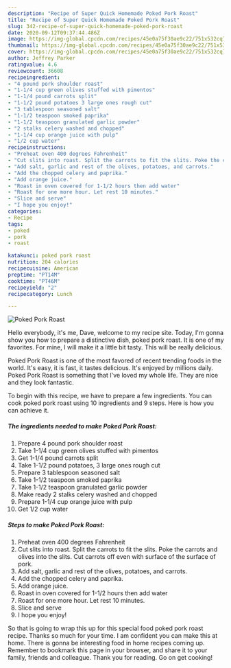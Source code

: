 ```yaml
---
description: "Recipe of Super Quick Homemade Poked Pork Roast"
title: "Recipe of Super Quick Homemade Poked Pork Roast"
slug: 342-recipe-of-super-quick-homemade-poked-pork-roast
date: 2020-09-12T09:37:44.486Z
image: https://img-global.cpcdn.com/recipes/45e0a75f30ae9c22/751x532cq70/poked-pork-roast-recipe-main-photo.jpg
thumbnail: https://img-global.cpcdn.com/recipes/45e0a75f30ae9c22/751x532cq70/poked-pork-roast-recipe-main-photo.jpg
cover: https://img-global.cpcdn.com/recipes/45e0a75f30ae9c22/751x532cq70/poked-pork-roast-recipe-main-photo.jpg
author: Jeffrey Parker
ratingvalue: 4.6
reviewcount: 36608
recipeingredient:
- "4 pound pork shoulder roast"
- "1-1/4 cup green olives stuffed with pimentos"
- "1-1/4 pound carrots split"
- "1-1/2 pound potatoes 3 large ones rough cut"
- "3 tablespoon seasoned salt"
- "1-1/2 teaspoon smoked paprika"
- "1-1/2 teaspoon granulated garlic powder"
- "2 stalks celery washed and chopped"
- "1-1/4 cup orange juice with pulp"
- "1/2 cup water"
recipeinstructions:
- "Preheat oven 400 degrees Fahrenheit"
- "Cut slits into roast. Split the carrots to fit the slits. Poke the carrots and olives into the slits. Cut carrots off even with surface of the surface of pork."
- "Add salt, garlic and rest of the olives, potatoes, and carrots."
- "Add the chopped celery and paprika."
- "Add orange juice."
- "Roast in oven covered for 1-1/2 hours then add water"
- "Roast for one more hour. Let rest 10 minutes."
- "Slice and serve"
- "I hope you enjoy!"
categories:
- Recipe
tags:
- poked
- pork
- roast

katakunci: poked pork roast 
nutrition: 204 calories
recipecuisine: American
preptime: "PT14M"
cooktime: "PT46M"
recipeyield: "2"
recipecategory: Lunch

---
```



![Poked Pork Roast](https://img-global.cpcdn.com/recipes/45e0a75f30ae9c22/751x532cq70/poked-pork-roast-recipe-main-photo.jpg)

Hello everybody, it's me, Dave, welcome to my recipe site. Today, I'm gonna show you how to prepare a distinctive dish, poked pork roast. It is one of my favorites. For mine, I will make it a little bit tasty. This will be really delicious.



Poked Pork Roast is one of the most favored of recent trending foods in the world. It's easy, it is fast, it tastes delicious. It's enjoyed by millions daily. Poked Pork Roast is something that I've loved my whole life. They are nice and they look fantastic.


To begin with this recipe, we have to prepare a few ingredients. You can cook poked pork roast using 10 ingredients and 9 steps. Here is how you can achieve it.

<!--inarticleads1-->

##### The ingredients needed to make Poked Pork Roast:

1. Prepare 4 pound pork shoulder roast
1. Take 1-1/4 cup green olives stuffed with pimentos
1. Get 1-1/4 pound carrots split
1. Take 1-1/2 pound potatoes, 3 large ones rough cut
1. Prepare 3 tablespoon seasoned salt
1. Take 1-1/2 teaspoon smoked paprika
1. Take 1-1/2 teaspoon granulated garlic powder
1. Make ready 2 stalks celery washed and chopped
1. Prepare 1-1/4 cup orange juice with pulp
1. Get 1/2 cup water




<!--inarticleads2-->

##### Steps to make Poked Pork Roast:

1. Preheat oven 400 degrees Fahrenheit
1. Cut slits into roast. Split the carrots to fit the slits. Poke the carrots and olives into the slits. Cut carrots off even with surface of the surface of pork.
1. Add salt, garlic and rest of the olives, potatoes, and carrots.
1. Add the chopped celery and paprika.
1. Add orange juice.
1. Roast in oven covered for 1-1/2 hours then add water
1. Roast for one more hour. Let rest 10 minutes.
1. Slice and serve
1. I hope you enjoy!




So that is going to wrap this up for this special food poked pork roast recipe. Thanks so much for your time. I am confident you can make this at home. There is gonna be interesting food in home recipes coming up. Remember to bookmark this page in your browser, and share it to your family, friends and colleague. Thank you for reading. Go on get cooking!
